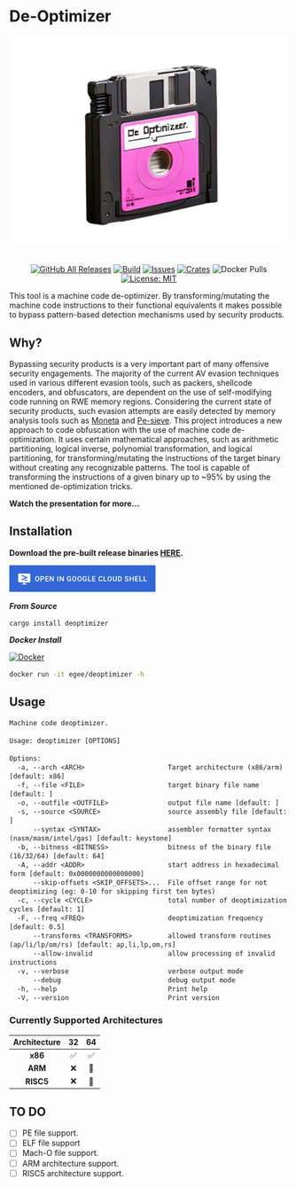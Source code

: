# De-Optimizer
<div align="center">
  <img src=".github/img/banner.png">
  <br>
  <br>


  [![GitHub All Releases][release-img]][release]
  [![Build][workflow-img]][workflow]
  [![Issues][issues-img]][issues]
  [![Crates][crates-img]][crates]
  ![Docker Pulls][docker-pulls]
  [![License: MIT][license-img]][license]
</div>

[crates]: https://crates.io/crates/deoptimizer
[crates-img]: https://img.shields.io/crates/v/deoptimizer
[release]: https://github.com/EgeBalci/deoptimizer/releases
[release-img]: https://img.shields.io/github/v/release/EgeBalci/deoptimizer
[downloads]: https://github.com/EgeBalci/deoptimizer/releases
[downloads-img]: https://img.shields.io/github/downloads/EgeBalci/deoptimizer/total?logo=github
[issues]: https://github.com/EgeBalci/deoptimizer/issues
[issues-img]: https://img.shields.io/github/issues/EgeBalci/deoptimizer?color=red
[docker-pulls]: https://img.shields.io/docker/pulls/EgeBalci/EgeBalci?logo=docker&label=docker%20pulls
[license]: https://raw.githubusercontent.com/EgeBalci/deoptimizer/master/LICENSE
[license-img]: https://img.shields.io/github/license/EgeBalci/deoptimizer.svg
[google-cloud-shell]: https://console.cloud.google.com/cloudshell/open?git_repo=https://github.com/EgeBalci/deoptimizer&tutorial=README.md
[workflow-img]: https://github.com/EgeBalci/deoptimizer/actions/workflows/main.yml/badge.svg
[workflow]: https://github.com/EgeBalci/deoptimizer/actions/workflows/main.yml
[moneta-ref]: https://github.com/forrest-orr/moneta
[pe-sieve-ref]: https://github.com/hasherezade/pe-sieve
[insomnihack]: https://www.youtube.com/watch?v=Issvbst_89I


This tool is a machine code de-optimizer. By transforming/mutating the machine code instructions to their functional equivalents it makes possible to bypass pattern-based detection mechanisms used by security products.

## Why?
Bypassing security products is a very important part of many offensive security engagements. The majority of the current AV evasion techniques used in various different evasion tools, such as packers, shellcode encoders, and obfuscators, are dependent on the use of self-modifying code running on RWE memory regions. Considering the current state of security products, such evasion attempts are easily detected by memory analysis tools such as [Moneta](https://github.com/forrest-orr/moneta) and [Pe-sieve](https://github.com/hasherezade/pe-sieve). This project introduces a new approach to code obfuscation with the use of machine code de-optimization. It uses certain mathematical approaches, such as arithmetic partitioning, logical inverse, polynomial transformation, and logical partitioning, for transforming/mutating the instructions of the target binary without creating any recognizable patterns. The tool is capable of transforming the instructions of a given binary up to ~95% by using the mentioned de-optimization tricks.

**Watch the presentation for more...**

## Installation

**Download the pre-built release binaries [HERE](https://github.com/EgeBalci/deoptimizer/releases).**

[![Open in Cloud Shell](.github/img/cloud-shell.png)](google-cloud-shell)

***From Source***
```
cargo install deoptimizer
```

***Docker Install***

[![Docker](http://dockeri.co/image/egee/deoptimizer)](https://hub.docker.com/r/egee/deoptimizer/)

```bash
docker run -it egee/deoptimizer -h
```

## Usage

```
Machine code deoptimizer.

Usage: deoptimizer [OPTIONS]

Options:
  -a, --arch <ARCH>                     Target architecture (x86/arm) [default: x86]
  -f, --file <FILE>                     target binary file name [default: ]
  -o, --outfile <OUTFILE>               output file name [default: ]
  -s, --source <SOURCE>                 source assembly file [default: ]
      --syntax <SYNTAX>                 assembler formatter syntax (nasm/masm/intel/gas) [default: keystone]
  -b, --bitness <BITNESS>               bitness of the binary file (16/32/64) [default: 64]
  -A, --addr <ADDR>                     start address in hexadecimal form [default: 0x0000000000000000]
      --skip-offsets <SKIP_OFFSETS>...  File offset range for not deoptimizing (eg: 0-10 for skipping first ten bytes)
  -c, --cycle <CYCLE>                   total number of deoptimization cycles [default: 1]
  -F, --freq <FREQ>                     deoptimization frequency [default: 0.5]
      --transforms <TRANSFORMS>         allowed transform routines (ap/li/lp/om/rs) [default: ap,li,lp,om,rs]
      --allow-invalid                   allow processing of invalid instructions
  -v, --verbose                         verbose output mode
      --debug                           debug output mode
  -h, --help                            Print help
  -V, --version                         Print version
```

### Currently Supported Architectures

|  **Architecture** | **32** | **64** |
|:-----------------:|:------:|:------:|
|      **x86**      |   ✅   |   ✅   |
|      **ARM**      |   ❌   |   🚧   |
|     **RISC5**     |   ❌   |   🚧   |

## TO DO 
- [ ] PE file support.
- [ ] ELF file support
- [ ] Mach-O file support.
- [ ] ARM architecture support.
- [ ] RISC5 architecture support.
